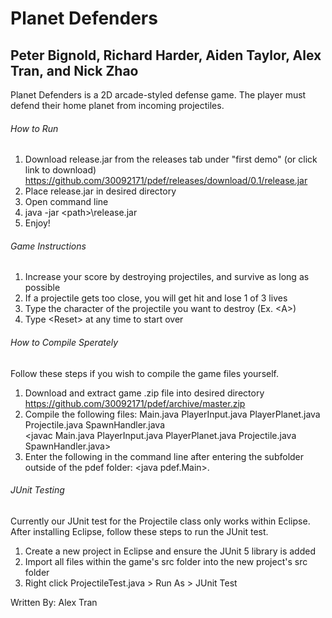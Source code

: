 # Planet Defenders 

## Peter Bignold, Richard Harder, Aiden Taylor, Alex Tran, and Nick Zhao

Planet Defenders is a 2D arcade-styled defense game. The player must defend their home planet from incoming projectiles.  

###### How to Run
1. Download release.jar from the releases tab under "first demo" (or click link to download) <https://github.com/30092171/pdef/releases/download/0.1/release.jar>
2. Place release.jar in desired directory
3. Open command line
4. java -jar \<path\>\release.jar
5. Enjoy!

###### Game Instructions
1. Increase your score by destroying projectiles, and survive as long as possible
2. If a projectile gets too close, you will get hit and lose 1 of 3 lives
3. Type the character of the projectile you want to destroy (Ex. \<A\>)
4. Type \<Reset\> at any time to start over

###### How to Compile Sperately
Follow these steps if you wish to compile the game files yourself.
1. Download and extract game .zip file into desired directory\
<https://github.com/30092171/pdef/archive/master.zip>
2. Compile the following files: Main.java PlayerInput.java PlayerPlanet.java Projectile.java SpawnHandler.java\
\<javac Main.java PlayerInput.java PlayerPlanet.java Projectile.java SpawnHandler.java>
3. Enter the following in the command line after entering the subfolder outside of the pdef folder: \<java pdef.Main>.

###### JUnit Testing
Currently our JUnit test for the Projectile class only works within Eclipse. After installing Eclipse, follow these steps to run the JUnit test.
1. Create a new project in Eclipse and ensure the JUnit 5 library is added
2. Import all files within the game's src folder into the new project's src folder
3. Right click ProjectileTest.java > Run As > JUnit Test

Written By: Alex Tran
